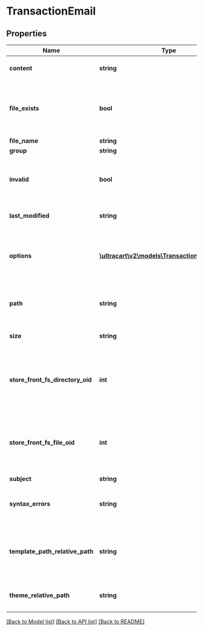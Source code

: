 # TransactionEmail

## Properties
Name | Type | Description | Notes
------------ | ------------- | ------------- | -------------
**content** | **string** | Actual template contents | [optional] 
**file_exists** | **bool** | An internal identifier used to aid in retrieving templates from the filesystem. | [optional] 
**file_name** | **string** | File name | [optional] 
**group** | **string** | Group | [optional] 
**invalid** | **bool** | Invalid will be true if the template cannot compile | [optional] 
**last_modified** | **string** | Last modified timestamp | [optional] 
**options** | [**\ultracart\v2\models\TransactionEmailOption[]**](TransactionEmailOption.md) | Options that help govern how and when this template is used | [optional] 
**path** | **string** | directory path where template is stored in file system | [optional] 
**size** | **string** | Size of file in friendly description | [optional] 
**store_front_fs_directory_oid** | **int** | Internal identifier used to store and retrieve template from filesystem | [optional] 
**store_front_fs_file_oid** | **int** | Internal identifier used to store and retrieve template from filesystem | [optional] 
**subject** | **string** | Subject | [optional] 
**syntax_errors** | **string** | Any syntax errors contained within the tempalate | [optional] 
**template_path_relative_path** | **string** | Internal value used to locate the template in the filesystem | [optional] 
**theme_relative_path** | **string** | Theme relative path in the filesystem. | [optional] 

[[Back to Model list]](../README.md#documentation-for-models) [[Back to API list]](../README.md#documentation-for-api-endpoints) [[Back to README]](../README.md)


